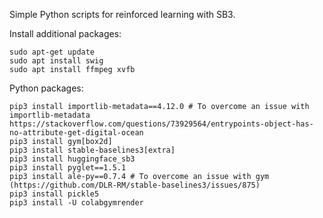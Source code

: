Simple Python scripts for reinforced learning with SB3.

Install additional packages:

    sudo apt-get update
    sudo apt install swig
    sudo apt install ffmpeg xvfb

Python packages:

    pip3 install importlib-metadata==4.12.0 # To overcome an issue with importlib-metadata https://stackoverflow.com/questions/73929564/entrypoints-object-has-no-attribute-get-digital-ocean
    pip3 install gym[box2d]
    pip3 install stable-baselines3[extra]
    pip3 install huggingface_sb3
    pip3 install pyglet==1.5.1
    pip3 install ale-py==0.7.4 # To overcome an issue with gym (https://github.com/DLR-RM/stable-baselines3/issues/875)
    pip3 install pickle5
    pip3 install -U colabgymrender


